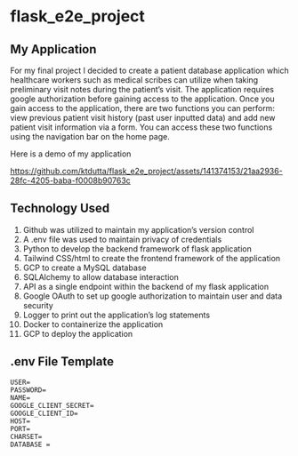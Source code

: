 # flask_e2e_project


## My Application 

For my final project I decided to create a patient database application which healthcare workers such as medical scribes can utilize when taking preliminary visit notes during the patient’s visit. The application requires google authorization before gaining access to the application. Once you gain access to the application, there are two functions you can perform: view previous patient visit history (past user inputted data) and add new patient visit information via a form. You can access these two functions using the navigation bar on the home page. 

Here is a demo of my application


https://github.com/ktdutta/flask_e2e_project/assets/141374153/21aa2936-28fc-4205-baba-f0008b90763c


## Technology Used 

1. Github was utilized to maintain my application’s version control
2. A .env file was used to maintain privacy of credentials 
3. Python to develop the backend framework of flask application 
4. Tailwind CSS/html to create the frontend framework of the application 
5. GCP to create a MySQL database
6. SQLAlchemy to allow database interaction 
7. API as a single endpoint within the backend of my flask application 
8. Google OAuth to set up google authorization to maintain user and data security 
9. Logger to print out the application’s log statements 
10. Docker to containerize the application 
11. GCP to deploy the application


## .env File Template 

```
USER= 
PASSWORD= 
NAME= 
GOOGLE_CLIENT_SECRET= 
GOOGLE_CLIENT_ID= 
HOST= 
PORT= 
CHARSET= 
DATABASE =
```
